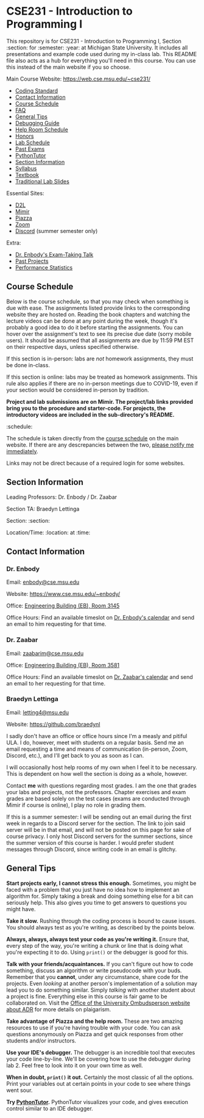 # CSE231 - Introduction to Programming I
This repository is for CSE231 - Introduction to Programming I, Section :section: for :semester: :year: at Michigan State University. It includes all presentations and example code used during my in-class lab. This README file also acts as a hub for everything you'll need in this course. You can use this instead of the main website if you so choose.

Main Course Website: https://web.cse.msu.edu/~cse231/
  - [Coding Standard](https://web.cse.msu.edu/~cse231/Online/General/coding.standard.html)
  - [Contact Information](#contact-information)
  - [Course Schedule](#course-schedule)
  - [FAQ](https://web.cse.msu.edu/~cse231/Online/General/FAQ.html)
  - [General Tips](#general-tips)
  - [Debugging Guide](https://www.cse.msu.edu/~cse231/Online/debugging.pdf)
  - [Help Room Schedule](https://web.cse.msu.edu/~cse231/Online/General/ta.consulting.SS20.html)
  - [Honors](https://web.cse.msu.edu/~cse231/Online/Honors/)
  - [Lab Schedule](https://www.cse.msu.edu/~cse231/Online/General/schedule.labs.SS20.html)
  - [Past Exams](https://web.cse.msu.edu/~cse231/Online/Exams/)
  - [PythonTutor](http://pythontutor.com/)
  - [Section Information](#section-information)
  - [Syllabus](SYLLABUS.md)
  - [Textbook](https://www.pearson.com/us/higher-education/product/Punch-Practice-of-Computing-Using-Python-The-3rd-Edition/9780134379760.html)
  - [Traditional Lab Slides](https://web.cse.msu.edu/~cse231/Online/mini-lectures/)
  
Essential Sites:
  - [D2L](https://d2l.msu.edu/d2l/home)
  - [Mimir](https://class.mimir.io/)
  - [Piazza](https://piazza.com/)
  - [Zoom](https://msu.zoom.us/meeting)
  - [Discord](https://discord.com/new) (summer semester only)
  
Extra:
  - [Dr. Enbody's Exam-Taking Talk](https://www.youtube.com/watch?v=rLopE19HjTY&feature=youtu.be)
  - [Past Projects](https://www.cse.msu.edu/~cse231/PracticeOfComputingUsingPython/)
  - [Performance Statistics](https://msugrades.com/course/CSE/231/RICHARD_J_ENBODY)

## Course Schedule

Below is the course schedule, so that you may check when something is due with ease. The assignments listed provide links to the corresponding website they are hosted on. Reading the book chapters and watching the lecture videos can be done at any point during the week, though it's probably a good idea to do it before starting the assignments. You can hover over the assignment's text to see its precise due date (sorry mobile users). It should be assumed that all assignments are due by 11:59 PM EST on their respective days, unless specified otherwise. 

If this section is in-person: labs are *not* homework assignments, they must be done in-class. 

If this section is online: labs may be treated as homework assignments. This rule also applies if there are no in-person meetings due to COVID-19, even if your section would be considered in-person by tradition. 

**Project and lab submissions are on Mimir. The project/lab links provided bring you to the procedure and starter-code. For projects, the introductory videos are included in the sub-directory's README.**

:schedule:

The schedule is taken directly from the [course schedule](https://web.cse.msu.edu/~cse231/Online/due_dates.html) on the main website. If there are any descrepancies between the two, [please notify me immediately](#braedyn-lettinga).

Links may not be direct because of a required login for some websites.

## Section Information

Leading Professors: Dr. Enbody / Dr. Zaabar

Section TA: Braedyn Lettinga

Section: :section:

Location/Time: :location: at :time:

## Contact Information

### Dr. Enbody

Email: enbody@cse.msu.edu

Website: https://www.cse.msu.edu/~enbody/

Office: [Engineering Building (EB), Room 3145](https://www.google.com/maps/place/Engineering+Building/@42.7249397,-84.4835239,17z/data=!3m1!4b1!4m5!3m4!1s0x8822c27d94c0dddf:0x5bad697ea8a8837c!8m2!3d42.7249358!4d-84.4813352)

Office Hours: Find an available timeslot on [Dr. Enbody's calendar](https://calendar.google.com/calendar/embed?src=enbody@gmail.com&ctz=America/New_York) and send an email to him requesting for that time.

### Dr. Zaabar

Email: zaabarim@cse.msu.edu

Office: [Engineering Building (EB), Room 3581](https://www.google.com/maps/place/Engineering+Building/@42.7249397,-84.4835239,17z/data=!3m1!4b1!4m5!3m4!1s0x8822c27d94c0dddf:0x5bad697ea8a8837c!8m2!3d42.7249358!4d-84.4813352)

Office Hours: Find an available timeslot on [Dr. Zaabar's calendar](https://calendar.google.com/calendar/embed?src=imenzaabar7%40gmail.com&ctz=America%2FDetroit) and send an email to her requesting for that time.

### Braedyn Lettinga

Email: letting4@msu.edu

Website: https://github.com/braedynl

I sadly don't have an office or office hours since I'm a measly and pitiful ULA. I do, however, meet with students on a regular basis. Send me an email requesting a time and means of communication (in-person, Zoom, Discord, etc.), and I'll get back to you as soon as I can. 

I will occasionally host help rooms of my own when I feel it to be necessary. This is dependent on how well the section is doing as a whole, however. 

Contact **me** with questions regarding most grades. I am the one that grades your labs and projects, not the professors. Chapter exercises and exam grades are based solely on the test cases (exams are conducted through Mimir if course is online), I play no role in grading them. 

If this is a summer semester: I will be sending out an email during the first week in regards to a Discord server for the section. The link to join said server will be in that email, and will not be posted on this page for sake of course privacy. I only host Discord servers for the summer sections, since the summer version of this course is harder. I would prefer student messages through Discord, since writing code in an email is glitchy.

## General Tips

**Start projects early, I cannot stress this enough.**
Sometimes, you might be faced with a problem that you just have no idea how to implement an algorithm for. Simply taking a break and doing something else for a bit can seriously help. This also gives you time to get answers to questions you might have.

**Take it slow.** Rushing through the coding process is bound to cause issues. You should always test as you're writing, as described by the points below. 

**Always, always, always test your code as you're writing it.** Ensure that, every step of the way, you're writing a chunk or line that is doing what you're expecting it to do. Using `print()` or the debugger is good for this. 

**Talk with your friends/acquaintances.** If you can't figure out how to code something, discuss an algorithm or write pseudocode with your buds. Remember that you **cannot**, under any circumstance, share code for the projects. Even _looking_ at another person's implementation of a solution may lead you to do something similar. Simply _talking_ with another student about a project is fine. Everything else in this course is fair game to be collaborated on. Visit the [Office of the University Ombudsperson website about ADR](https://ombud.msu.edu) for more details on plaigarism.

**Take advantage of Piazza and the help room.** These are two amazing resources to use if you're having trouble with your code. You can ask questions anonymously on Piazza and get quick responses from other students and/or instructors.

**Use your IDE's debugger.** The debugger is an incredible tool that executes your code line-by-line. We'll be covering how to use the debugger during lab 2. Feel free to look into it on your own time as well. 

**When in doubt, `print()` it out.** Certainly the most classic of all the options. Print your variables out at certain points in your code to see where things went sour.

**Try [PythonTutor](http://pythontutor.com/).** PythonTutor visualizes your code, and gives execution control similar to an IDE debugger.
